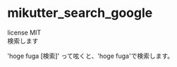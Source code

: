 mikutter_search_google
======================
license MIT  
検索します  
  
'hoge fuga [検索]' って呟くと、'hoge fuga'で検索します。
